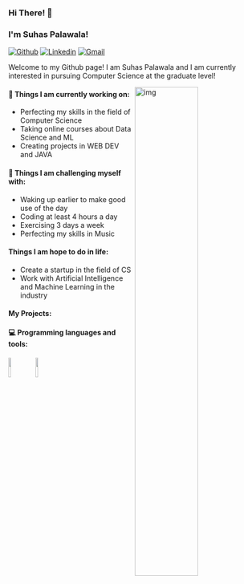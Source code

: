 ### Hi There! 👋 
### I'm Suhas Palawala!

[![Github](https://img.shields.io/badge/-Github-000?style=flat&logo=Github&logoColor=white)](https://github.com/quazarcoding)
[![Linkedin](https://img.shields.io/badge/-LinkedIn-blue?style=flat&logo=Linkedin&logoColor=white)](https://www.linkedin.com/in/suhas-palawala-5a2055230/)
[![Gmail](https://img.shields.io/badge/-Gmail-c14438?style=flat&logo=Gmail&logoColor=white)](mailto:suhrpal@gmail.com)

Welcome to my Github page! I am Suhas Palawala and I am currently interested in pursuing Computer Science at the graduate level!  

<img align="right" alt="img" src="https://github.com/quazarcoding/quazarcoding/blob/main/actualfootageofanidiot(2).jpg" width="50%" height="auto" />


#### 🌱 Things I am currently working on: 
- Perfecting my skills in the field of Computer Science  
- Taking online courses about Data Science and ML 
- Creating projects in WEB DEV and JAVA

#### :muscle: Things I am challenging myself with:
- Waking up earlier to make good use of the day
- Coding at least 4 hours a day
- Exercising 3 days a week
- Perfecting my skills in Music

#### Things I am hope to do in life:
- Create a startup in the field of CS
- Work with Artificial Intelligence and Machine Learning in the industry

#### My Projects:


#### :computer: Programming languages and tools: 
<p>
<code><img width="10%" src="https://www.vectorlogo.zone/logos/java/java-ar21.svg"></code>
<code><img width="10%" src="https://www.vectorlogo.zone/logos/python/python-ar21.svg"></code>
</p>
